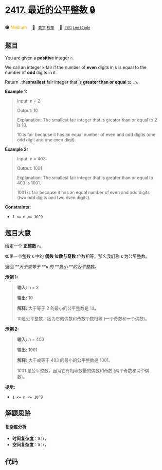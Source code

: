# [2417. 最近的公平整数 🔒](https://2xiao.github.io/leetcode-js/problem/2417.html)

🟠 <font color=#ffb800>Medium</font>&emsp; 🔖&ensp; [`数学`](/tag/math.md) [`枚举`](/tag/enumeration.md)&emsp; 🔗&ensp;[`力扣`](https://leetcode.cn/problems/closest-fair-integer) [`LeetCode`](https://leetcode.com/problems/closest-fair-integer)

## 题目

You are given a **positive** integer `n`.

We call an integer `k` fair if the number of **even** digits in `k` is equal
to the number of **odd** digits in it.

Return _the**smallest** fair integer that is **greater than or equal** to
_`n`.



**Example 1:**

> Input: n = 2
> 
> Output: 10
> 
> Explanation: The smallest fair integer that is greater than or equal to 2 is 10.
> 
> 10 is fair because it has an equal number of even and odd digits (one odd digit and one even digit).

**Example 2:**

> Input: n = 403
> 
> Output: 1001
> 
> Explanation: The smallest fair integer that is greater than or equal to 403 is 1001.
> 
> 1001 is fair because it has an equal number of even and odd digits (two odd digits and two even digits).

**Constraints:**

  * `1 <= n <= 10^9`


## 题目大意

给定一个 **正整数**  `n`。

如果一个整数 `k` 中的 **偶数  **位数与**奇数** 位数相等，那么我们称 `k` 为公平整数。

返回 _**大于或等于  **_`n` _的  **最小  **的公平整数。_



**示例 1:**

> 
> 
> 
> 
> 
> **输入:** n = 2
> 
> **输出:** 10
> 
> **解释:** 大于等于 2 的最小的公平整数是 10。
> 
> 10是公平整数，因为它的偶数和奇数个数相等 (一个奇数和一个偶数)。

**示例 2:**

> 
> 
> 
> 
> 
> **输入:** n = 403
> 
> **输出:** 1001
> 
> **解释:** 大于或等于 403 的最小的公平整数是 1001。
> 
> 1001 是公平整数，因为它有相等数量的偶数和奇数 (两个奇数和两个偶数)。
> 
> 



**提示:**

  * `1 <= n <= 10^9`


## 解题思路

#### 复杂度分析

- **时间复杂度**：`O()`，
- **空间复杂度**：`O()`，

## 代码

```javascript

```